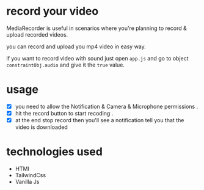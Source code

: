# record your video

MediaRecorder is useful in scenarios where you're planning to record & upload recorded videos.

you can record and upload you mp4 video in easy way.

if you want to record video with sound just open `app.js` and go to object `constraintObj.audio` and give it the `true` value.

# usage 
- [x] you need to allow the Notification & Camera & Microphone permissions .
- [x] hit the record button to start recoding .
- [x]  at the end stop record then you'll see a notification tell you that the video is downloaded

# technologies used

- HTMl
- TailwindCss
- Vanilla Js

